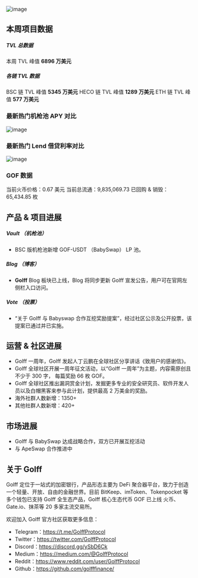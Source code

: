 ![image](https://docs.golff.com/blog/page/38.jpg)

## **本周项目数据**

##### **TVL 总数据**

本周 TVL 峰值 **6896 万美元**

##### **各链 TVL 数据**

BSC 链 TVL 峰值 **5345 万美元**
HECO 链 TVL 峰值 **1289 万美元**
ETH 链 TVL 峰值 **577 万美元**

### 最新热门机枪池 APY 对比

![image](https://docs.golff.com/blog/page/39.jpg)

### 最新热门 Lend 借贷利率对比

![image](https://docs.golff.com/blog/page/40.jpg)

### **GOF 数据**

当前火币价格：0.67 美元
当前总流通：9,835,069.73
已回购 & 销毁：65,434.85 枚

## 产品 & 项目进展

##### **Vault （机枪池）**

- BSC 版机枪池新增 GOF-USDT （BabySwap） LP 池。

##### **Blog （博客）**

- **Golff** Blog 板块已上线，Blog 将同步更新 Golff 宣发公告，用户可在官网左侧栏入口访问。

##### **Vote （投票）**

- “关于 Golff 与 Babyswap 合作互挖奖励提案”，经过社区公示及公开投票，该提案已通过并已实施。

## **运营 & 社区进展**

- Golff 一周年，Golff 发起人丁云鹏在全球社区分享讲话《致用户的感谢信》。
- Golff 全球社区开展一周年征文活动，以“Golff 一周年”为主题，内容需原创且不少于 300 字， 每篇奖励 66 枚 GOF。
- Golff 全球社区推出漏洞赏金计划，发掘更多专业的安全研究员、软件开发人员以及白帽黑客来参与此计划，提供最高 2 万美金的奖励。
- 海外社群人数新增：1350+
- 其他社群人数新增：420+

## 市场进展

- Golff 与 BabySwap 达成战略合作，双方已开展互挖活动
- 与 ApeSwap 合作推进中

## 关于 Golff

Golff 定位于一站式的加密银行，产品形态主要为 DeFi 聚合器平台，致力于创造一个轻量、开放、自由的金融世界。目前 BitKeep、imToken、Tokenpocket 等多个钱包已支持 Golff 全生态产品，Golff 核心生态代币 GOF 已上线 火币、Gate.io、抹茶等 20 多家主流交易所。

欢迎加入 Golff 官方社区获取更多信息：

- Telegram：https://t.me/GolffProtocol
- Twitter：https://twitter.com/GolffProtocol
- Discord：https://discord.gg/ySbD6Ck
- Medium：https://medium.com/@GolffProtocol
- Reddit：https://www.reddit.com/user/GolffProtocol
- Github：https://github.com/golfffinance/
